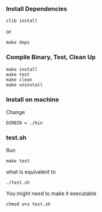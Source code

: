 
### Install Dependencies

```
clib install 
```

or 

```
make deps 
```

### Compile Binary, Test, Clean Up

```
make install 
make test 
make clean 
make uninstall
```

### Install on machine
Change

```
DIRBIN = ./bin
```

### test.sh
Run 
```
make test
```

what is equivalent to
```
./test.sh
```

You might need to make it executable

```
chmod u+x test.sh
```